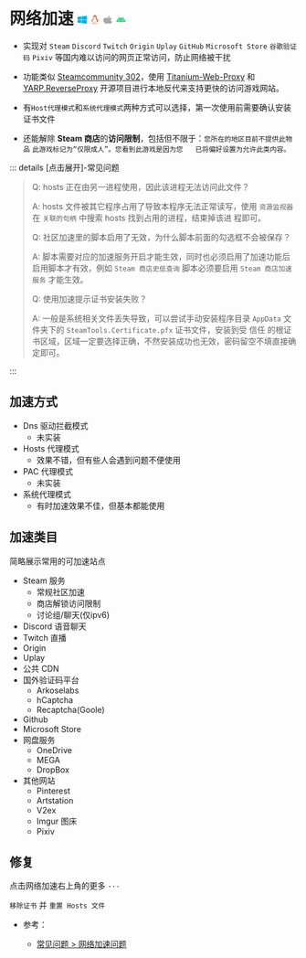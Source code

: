 # 网络加速 <img src="/Brands/windows.svg" width="16" height="16" /> <img src="/Brands/linux.svg" width="16" height="16" /> <img src="/Brands/apple.svg" width="16" height="16" /> <img src="/Brands/android.svg" width="16" height="16" />

- 实现对 `Steam` `Discord` `Twitch` `Origin` `Uplay` `GitHub` `Microsoft Store` `谷歌验证码` `Pixiv` 等国内难以访问的网页正常访问，防止网络被干扰

- 功能类似 [Steamcommunity 302](https://www.dogfight360.com/blog/686/)，使用 [Titanium-Web-Proxy](https://github.com/justcoding121/Titanium-Web-Proxy) 和 [YARP.ReverseProxy](https://github.com/microsoft/reverse-proxy) 开源项目进行本地反代来支持更快的访问游戏网站。

- 有`Host代理模式`和`系统代理模式`两种方式可以选择，第一次使用前需要确认安装证书文件

- 还能解除 **Steam 商店**的**访问限制**，包括但不限于：`您所在的地区目前不提供此物品` `此游戏标记为“仅限成人”。您看到此游戏是因为您   已将偏好设置为允许此类内容。`

::: details [点击展开]-常见问题

> Q: hosts 正在由另一进程使用，因此该进程无法访问此文件？
>
> A: hosts 文件被其它程序占用了导致本程序无法正常读写，使用 `资源监视器` 在 `关联的句柄` 中搜索 hosts 找到占用的进程，结束掉该进  程即可。
>
> Q: 社区加速里的脚本启用了无效，为什么脚本前面的勾选框不会被保存？
>
> A: 脚本需要对应的加速服务开启才能生效，同时也必须启用了加速功能后启用脚本才有效，例如 `Steam 商店史低查询` 脚本必须要启用   `Steam 商店加速服务` 才能生效。
>
> Q: 使用加速提示证书安装失败？
>
> A: 一般是系统相关文件丢失导致，可以尝试手动安装程序目录 `AppData` 文件夹下的 `SteamTools.Certificate.pfx` 证书文件，安装到受  信任  的根证书区域，区域一定要选择正确，不然安装成功也无效，密码留空不填直接确定即可。

:::

## 加速方式

- Dns 驱动拦截模式
  - 未实装
- Hosts 代理模式
  - 效果不错，但有些人会遇到问题不便使用
- PAC 代理模式
  - 未实装
- 系统代理模式
  - 有时加速效果不佳，但基本都能使用

## 加速类目

简略展示常用的可加速站点

- Steam 服务
  - 常规社区加速
  - 商店解锁访问限制
  - 讨论组/聊天(仅ipv6)
- Discord 语音聊天
- Twitch 直播
- Origin
- Uplay
- 公共 CDN
- 国外验证码平台
  - Arkoselabs
  - hCaptcha
  - Recaptcha(Goole)
- Github
- Microsoft Store
- 网盘服务
  - OneDrive
  - MEGA
  - DropBox
- 其他网站
  - Pinterest
  - Artstation
  - V2ex
  - Imgur 图床
  - Pixiv

## 修复

点击网络加速右上角的更多 `···`

`移除证书` 并 `重置 Hosts 文件`

- 参考：

  - [常见问题 > 网络加速问题](../../FAQ/网络.md)
